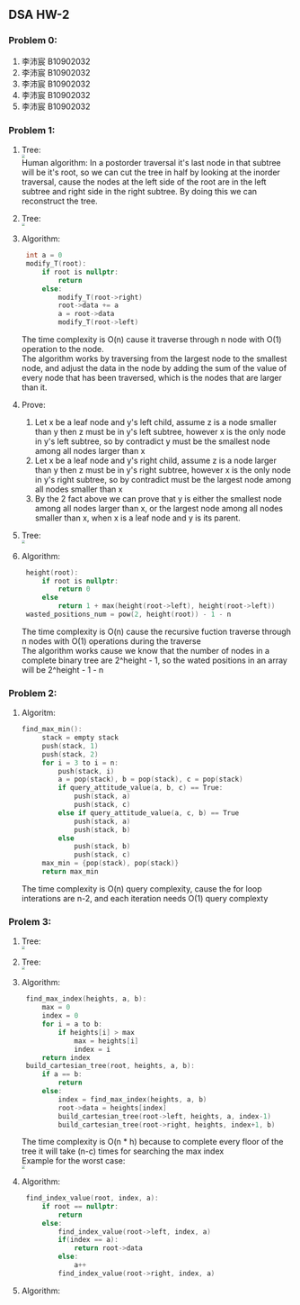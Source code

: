 ## DSA HW-2  
### Problem 0:  
1. 李沛宸 B10902032
2. 李沛宸 B10902032
3. 李沛宸 B10902032
4. 李沛宸 B10902032
5. 李沛宸 B10902032
### Problem 1:  
1. Tree:  
   <img src="./P1-1.jpg" style="zoom:35%" />  
   Human algorithm: In a postorder traversal it's last node in that subtree will be it's root, so we can cut the tree in half by looking at the inorder traversal, cause the nodes at the left side of the root are in the left subtree and right side in the right subtree. By doing this we can reconstruct the tree.

2. Tree:  
   <img src="./P1-2.jpg" style="zoom:35%" />  

3. Algorithm:  
   ```C
    int a = 0
    modify_T(root):
        if root is nullptr:
            return
        else:
            modify_T(root->right)
            root->data += a
            a = root->data
            modify_T(root->left)
   ```  
   The time complexity is O(n) cause it traverse through n node with O(1) operation to the node.  
   The algorithm works by traversing from the largest node to the smallest node, and adjust the data in the node by adding the sum of the value of every node that has been traversed, which is the nodes that are larger than it.
4. Prove:  
    1. Let x be a leaf node and y's left child, assume z is a node smaller than y then z must be in y's left subtree, however x is the only node in y's left subtree, so by contradict y must be the smallest node among all nodes larger than x  
    2. Let x be a leaf node and y's right child, assume z is a node larger than y then z must be in y's right subtree, however x is the only node in y's right subtree, so by contradict must be the largest node among all nodes smaller than x  
    3. By the 2 fact above we can prove that y is either the smallest node among all nodes larger than x, or the largest node among all nodes smaller than x, when x is a leaf node and y is its parent.  
   
5. Tree:  
   <img src="./P1-5.jpg" style="zoom:35%" />   

6. Algorithm:  
   ```C
    height(root):
        if root is nullptr:
            return 0
        else
            return 1 + max(height(root->left), height(root->left))
    wasted_positions_num = pow(2, height(root)) - 1 - n
   ```  
   The time complexity is O(n) cause the recursive fuction traverse through n nodes with O(1) operations during the traverse  
   The algorithm works cause we know that the number of nodes in a complete binary tree are 2^height - 1, so the wated positions in an array will be 2^height - 1 - n  

### Problem 2:  
1. Algoritm:  
   ```C
   find_max_min():
        stack = empty stack
        push(stack, 1)
        push(stack, 2)
        for i = 3 to i = n:
            push(stack, i)
            a = pop(stack), b = pop(stack), c = pop(stack)
            if query_attitude_value(a, b, c) == True:
                push(stack, a)
                push(stack, c)
            else if query_attitude_value(a, c, b) == True
                push(stack, a)
                push(stack, b)
            else
                push(stack, b)
                push(stack, c)
        max_min = {pop(stack), pop(stack)}
        return max_min    
   ```
   The time complexity is O(n) query complexity, cause the for loop interations are n-2, and each iteration needs O(1) query complexty  

### Prolem 3:  
1. Tree:  
   <img src="./P3-1.jpg" style="zoom:35%" />  

2. Tree:  
   <img src="./P3-2.jpg" style="zoom:35%" />   

3. Algorithm:  
   ```C
    find_max_index(heights, a, b):
        max = 0
        index = 0
        for i = a to b:
            if heights[i] > max
                max = heights[i]
                index = i
        return index
    build_cartesian_tree(root, heights, a, b):
        if a == b:
            return
        else:
            index = find_max_index(heights, a, b)
            root->data = heights[index]
            build_cartesian_tree(root->left, heights, a, index-1)
            build_cartesian_tree(root->right, heights, index+1, b)
   ```  
   The time complexity is O(n * h) because to complete every floor of the tree it will take (n-c) times for searching the max index  
    Example for the worst case:  
    <img src="./P3-3.jpg" style="zoom:35%" />   

4. Algorithm:  
   ```C
    find_index_value(root, index, a):
        if root == nullptr:
            return
        else:
            find_index_value(root->left, index, a)
            if(index == a):
                return root->data
            else:
                a++
            find_index_value(root->right, index, a)
   ```  

5. Algorithm:  
   ```C

   ``` 
